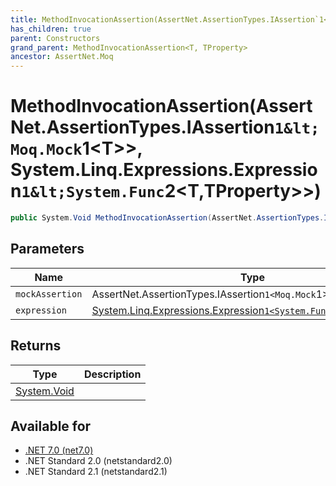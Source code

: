 ```yaml
---
title: MethodInvocationAssertion(AssertNet.AssertionTypes.IAssertion`1<Moq.Mock`1<T>>, System.Linq.Expressions.Expression`1<System.Func`2<T,TProperty>>)
has_children: true
parent: Constructors
grand_parent: MethodInvocationAssertion<T, TProperty>
ancestor: AssertNet.Moq
---
```

# MethodInvocationAssertion(AssertNet.AssertionTypes.IAssertion`1&lt;Moq.Mock`1&lt;T&gt;&gt;, System.Linq.Expressions.Expression`1&lt;System.Func`2&lt;T,TProperty&gt;&gt;)

```csharp
public System.Void MethodInvocationAssertion(AssertNet.AssertionTypes.IAssertion`1<Moq.Mock`1<T>> mockAssertion, System.Linq.Expressions.Expression`1<System.Func`2<T,TProperty>> expression);
```

## Parameters
|Name|Type|Description|
|-|-|-|
|`mockAssertion`|AssertNet.AssertionTypes.IAssertion`1<Moq.Mock`1<T>>||
|`expression`|[System.Linq.Expressions.Expression`1<System.Func`2<T,TProperty>>](https://learn.microsoft.com/en-us/dotnet/api/system.linq.expressions.expression-1<system.func-2<t,tproperty>>)||

## Returns
|Type|Description|
|-|-|
|[System.Void](https://learn.microsoft.com/en-us/dotnet/api/system.void)||

## Available for
- [.NET 7.0 (net7.0)](https://versionsof.net/core/7.0/)
- .NET Standard 2.0 (netstandard2.0)
- .NET Standard 2.1 (netstandard2.1)

